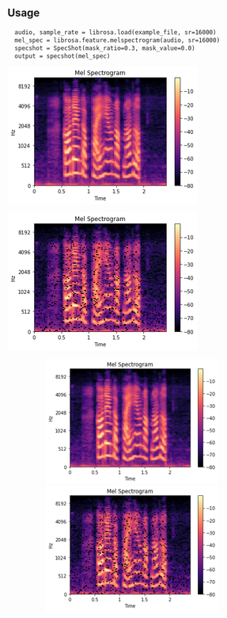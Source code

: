 ## Usage

```
  audio, sample_rate = librosa.load(example_file, sr=16000)
  mel_spec = librosa.feature.melspectrogram(audio, sr=16000)
  specshot = SpecShot(mask_ratio=0.3, mask_value=0.0)
  output = specshot(mel_spec)
```

![plot](specshot/melspec_2.png?raw=true "Before applying SpecShot")

![plot](specshot/melspec_augment_2.png?raw=true "After applying SpecShot")

<p align="center">
  <img src="specshot/melspec_2.png" width="350" title="Before applying SpecShot">
  <img src="specshot/melspec_augment_2.png" width="350" alt="After applying SpecShot">
</p>
